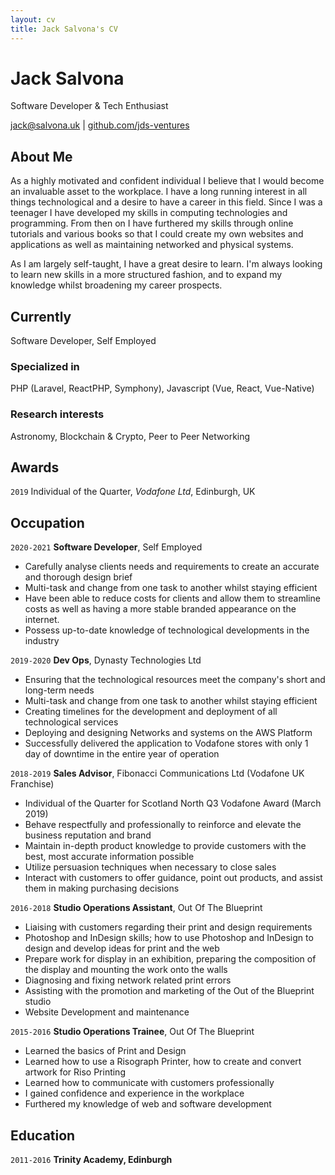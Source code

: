 ```yaml
---
layout: cv
title: Jack Salvona's CV
---
```

# Jack Salvona
Software Developer & Tech Enthusiast

<div id="webaddress">
<a href="mailto:jack@salvona.uk">jack@salvona.uk</a>
| <a href="https://github.com/jds-ventures">github.com/jds-ventures</a>
</div>


## About Me

As a highly motivated and confident individual I believe that I would become an invaluable asset to the workplace. I have a long running interest in all things technological and a desire to have a career in this field. Since I was a teenager I have developed my skills in computing technologies and programming. From then on I have furthered my skills through online tutorials and various books so that I could create my own websites and applications as well as maintaining networked and physical systems. 

As I am largely self-taught, I have a great desire to learn. I'm always looking to learn new skills in a more structured fashion, and to expand my knowledge whilst broadening my career prospects.

## Currently

Software Developer, Self Employed

### Specialized in

PHP (Laravel, ReactPHP, Symphony), Javascript (Vue, React, Vue-Native)


### Research interests

Astronomy, Blockchain & Crypto, Peer to Peer Networking


## Awards

`2019`
Individual of the Quarter, *Vodafone Ltd*, Edinburgh, UK


## Occupation

`2020-2021`
__Software Developer__, Self Employed

- Carefully analyse clients needs and requirements to create an accurate and thorough design brief
- Multi-task and change from one task to another whilst staying efficient
- Have been able to reduce costs for clients and allow them to streamline costs as well as having a more stable branded appearance on the internet.
- Possess up-to-date knowledge of technological developments in the industry

`2019-2020`
__Dev Ops__, Dynasty Technologies Ltd

- Ensuring that the technological resources meet the company's short and long-term needs
- Multi-task and change from one task to another whilst staying efficient
- Creating timelines for the development and deployment of all technological services
- Deploying and designing Networks and systems on the AWS Platform
- Successfully delivered the application to Vodafone stores with only 1 day of downtime in the entire year of operation 

`2018-2019`
__Sales Advisor__, Fibonacci Communications Ltd (Vodafone UK Franchise)

- Individual of the Quarter for Scotland North Q3 Vodafone Award (March 2019)
- Behave respectfully and professionally to reinforce and elevate the business reputation and brand
- Maintain in-depth product knowledge to provide customers with the best, most accurate information possible
- Utilize persuasion techniques when necessary to close sales
- Interact with customers to offer guidance, point out products, and assist them in making purchasing decisions

`2016-2018`
__Studio Operations Assistant__, Out Of The Blueprint

- Liaising with customers regarding their print and design requirements 
- Photoshop and InDesign skills; how to use Photoshop and InDesign to design and develop ideas for print and the web 
- Prepare work for display in an exhibition, preparing the composition of the display and mounting the work onto the walls
- Diagnosing and fixing network related print errors
- Assisting with the promotion and marketing of the Out of the Blueprint studio
- Website Development and maintenance

`2015-2016`
__Studio Operations Trainee__, Out Of The Blueprint

- Learned the basics of Print and Design
- Learned how to use a Risograph Printer, how to create and convert artwork for Riso Printing
- Learned how to communicate with customers professionally
- I gained confidence and experience in the workplace
- Furthered my knowledge of web and software development

## Education

`2011-2016`
__Trinity Academy, Edinburgh__




<!-- ### Footer

Last updated: Febraury 2021 -->


